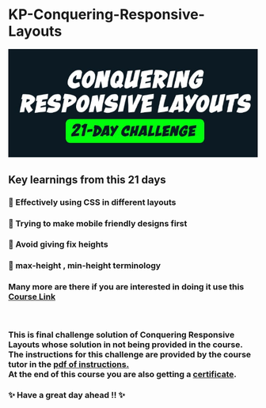 # **KP-Conquering-Responsive-Layouts**

![Anand repo KP-Conquering-Responsive-Layouts poster ](./Assets/Images/poster.jpg?raw=true "Title")

## **Key learnings from this 21 days**

### 💫 Effectively using CSS in different layouts

### 💫 Trying to make mobile friendly designs first

### 💫 Avoid giving fix heights

### 💫 max-height , min-height terminology

### Many more are there if you are interested in doing it use this [Course Link](https://courses.kevinpowell.co/conquering-responsive-layouts)

<br>

### This is final challenge solution of Conquering Responsive Layouts whose solution in not being provided in the course. <br> The instructions for this challenge are provided by the course tutor in the [pdf of instructions.](./Assets/pdf/final-challenge-specs.pdf) <br> At the end of this course you are also getting a [certificate](./Assets/pdf/CRL-certificate.pdf). <br>

### **✨ Have a great day ahead !! ✨**
